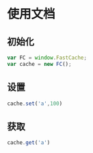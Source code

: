 # 使用文档

## 初始化
```js
var FC = window.FastCache;
var cache = new FC();
```

## 设置
```js
cache.set('a',100)
```

## 获取
```js
cache.get('a')
```
